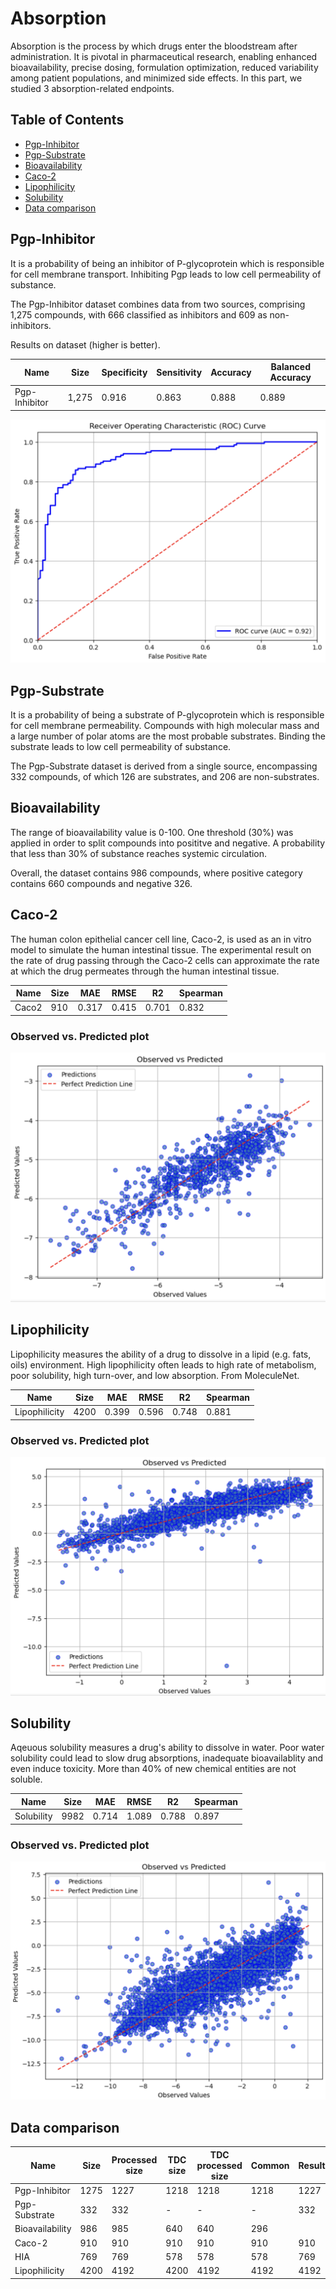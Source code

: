 # Absorption

Absorption is the process by which drugs enter the bloodstream after administration. It is pivotal in pharmaceutical research, enabling enhanced bioavailability, precise dosing, formulation optimization, reduced variability among patient populations, and minimized side effects. In this part, we studied 3 absorption-related endpoints.

## Table of Contents

- [Pgp-Inhibitor](#pgp-inhibitor)
- [Pgp-Substrate](#pgp-substrate)
- [Bioavailability](#bioavailability)
- [Caco-2](#caco-2)
- [Lipophilicity](#lipophilicity)
- [Solubility](#solubility)
- [Data comparison](#data-comparison)

## Pgp-Inhibitor

It is a probability of being an inhibitor of P-glycoprotein which is responsible for cell membrane transport. Inhibiting Pgp leads to low cell permeability of substance.

The Pgp-Inhibitor dataset combines data from two sources, comprising 1,275 compounds, with 666 classified as inhibitors and 609 as non-inhibitors.

Results on dataset (higher is better).

| Name | Size | Specificity | Sensitivity | Accuracy | Balanced Accuracy |
|-|-|-|-|-|-|
| Pgp-Inhibitor | 1,275 | 0.916 | 0.863 |  0.888 | 0.889  |

![Pgp-Inhibitor](../../images/pgp-inhibitor_roc.png)

## Pgp-Substrate

It is a probability of being a substrate of P-glycoprotein which is responsible for cell membrane permeability. Compounds with high molecular mass and a large number of polar atoms are the most probable substrates. Binding the substrate leads to low cell permeability of substance.

The Pgp-Substrate dataset is derived from a single source, encompassing 332 compounds, of which 126 are substrates, and 206 are non-substrates.

## Bioavailability

The range of bioavailability value is 0-100. One threshold (30%) was applied in order to split compounds into posititve and negative. A probability that less than 30% of substance reaches systemic circulation.

Overall, the dataset contains 986 compounds, where positive category contains 660 compounds and negative 326.

## Caco-2

The human colon epithelial cancer cell line, Caco-2, is used as an in vitro model to simulate the human intestinal tissue. The experimental result on the rate of drug passing through the Caco-2 cells can approximate the rate at which the drug permeates through the human intestinal tissue.

| Name | Size | MAE | RMSE | R2 | Spearman |
|-|-|-|-|-|-|
| Caco2 | 910 | 0.317 | 0.415 | 0.701 |  0.832 |

### Observed vs. Predicted plot

![Caco2 Observed vs. Predicted plot](../../images/caco2_observed_vs_pred.png)

## Lipophilicity

Lipophilicity measures the ability of a drug to dissolve in a lipid (e.g. fats, oils) environment. High lipophilicity often leads to high rate of metabolism, poor solubility, high turn-over, and low absorption. From MoleculeNet.

| Name | Size | MAE | RMSE | R2 | Spearman |
|-|-|-|-|-|-|
| Lipophilicity | 4200 | 0.399 | 0.596 | 0.748 | 0.881 |

### Observed vs. Predicted plot

![Lipophilicity Observed vs. Predicted plot](../../images/lipophilicity_observed_vs_pred.png)

## Solubility

Aqeuous solubility measures a drug's ability to dissolve in water. Poor water solubility could lead to slow drug absorptions, inadequate bioavailablity and even induce toxicity. More than 40% of new chemical entities are not soluble.

| Name | Size | MAE | RMSE | R2 | Spearman |
|-|-|-|-|-|-|
| Solubility | 9982 | 0.714 | 1.089 | 0.788 | 0.897 |

### Observed vs. Predicted plot

![Solubility True vs. Predicted plot](../../images/solubility_observed_vs_pred.png)

## Data comparison

| Name | Size | Processed size | TDC size | TDC processed size | Common | Resulting |
|-|-|-|-|-|-|-|
| Pgp-Inhibitor | 1275 | 1227 | 1218 | 1218 | 1218 | 1227 |
| Pgp-Substrate | 332 | 332 | - | - | - | 332 |
| Bioavailability | 986 | 985 | 640 | 640 | 296 |  |
| Caco-2 | 910 | 910 | 910 | 910 | 910 | 910 |
| HIA | 769 | 769 | 578 | 578 | 578 | 769 |
| Lipophilicity | 4200 | 4192 | 4200 | 4192 | 4192 | 4192 |
